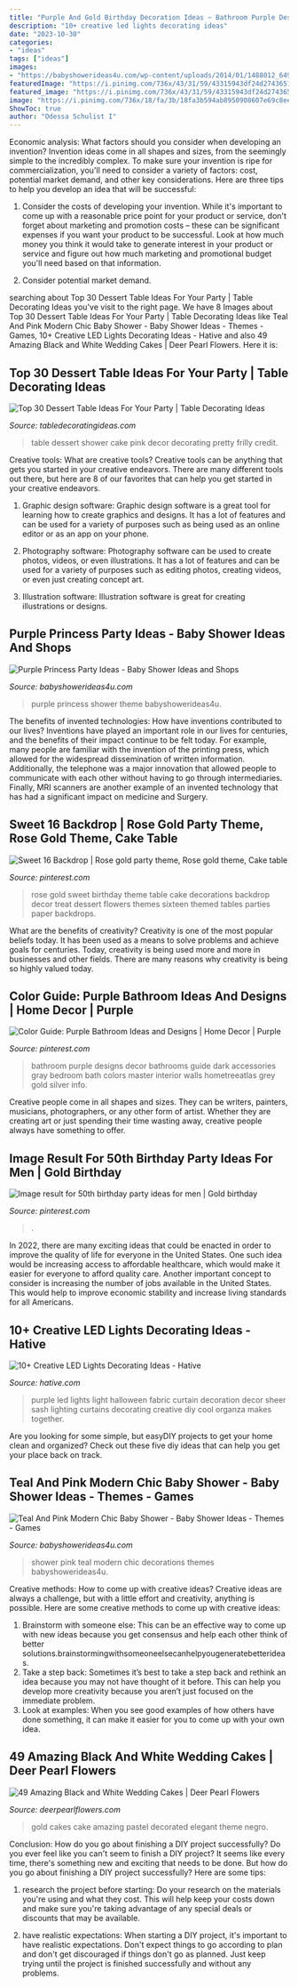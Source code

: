 ```yaml
---
title: "Purple And Gold Birthday Decoration Ideas ~ Bathroom Purple Designs Decor Bathrooms Guide Dark Accessories Gray Bedroom Bath Colors Master Interior Walls Hometreeatlas Grey Gold Silver Info"
description: "10+ creative led lights decorating ideas"
date: "2023-10-30"
categories:
- "ideas"
tags: ["ideas"]
images:
- "https://babyshowerideas4u.com/wp-content/uploads/2014/01/1488012_649662588413034_1978950162_n.jpg"
featuredImage: "https://i.pinimg.com/736x/43/31/59/43315943df24d27436512438d18cbe42.jpg"
featured_image: "https://i.pinimg.com/736x/43/31/59/43315943df24d27436512438d18cbe42.jpg"
image: "https://i.pinimg.com/736x/18/fa/3b/18fa3b594ab8950908607e69c8ee2eb0.jpg"
ShowToc: true
author: "Odessa Schulist I"
---
```



Economic analysis: What factors should you consider when developing an invention?
Invention ideas come in all shapes and sizes, from the seemingly simple to the incredibly complex. To make sure your invention is ripe for commercialization, you'll need to consider a variety of factors: cost, potential market demand, and other key considerations. Here are three tips to help you develop an idea that will be successful: 
1. Consider the costs of developing your invention. While it's important to come up with a reasonable price point for your product or service, don't forget about marketing and promotion costs – these can be significant expenses if you want your product to be successful. Look at how much money you think it would take to generate interest in your product or service and figure out how much marketing and promotional budget you'll need based on that information.

2. Consider potential market demand.

	

		
searching about Top 30 Dessert Table Ideas For Your Party | Table Decorating Ideas you've visit to the right page. We have 8 Images about Top 30 Dessert Table Ideas For Your Party | Table Decorating Ideas like Teal And Pink Modern Chic Baby Shower - Baby Shower Ideas - Themes - Games, 10+ Creative LED Lights Decorating Ideas - Hative and also 49 Amazing Black and White Wedding Cakes | Deer Pearl Flowers. Here it is:
		
    
## Top 30 Dessert Table Ideas For Your Party | Table Decorating Ideas

<img loading=lazy src="https://s-media-cache-ak0.pinimg.com/originals/8a/4e/cd/8a4ecd6b3bf7f758ecf71fccd703cb1c.jpg" onerror="this.onerror=null;this.src='https://tse1.mm.bing.net/th?id=OIP.m15_VmXWeolcNcgATj7zSwHaJ4&amp;pid=15.1';" alt="Top 30 Dessert Table Ideas For Your Party | Table Decorating Ideas">

_Source: tabledecoratingideas.com_

>table dessert shower cake pink decor decorating pretty frilly credit. 

	

Creative tools: What are creative tools?
Creative tools can be anything that gets you started in your creative endeavors. There are many different tools out there, but here are 8 of our favorites that can help you get started in your creative endeavors. 
1. Graphic design software: Graphic design software is a great tool for learning how to create graphics and designs. It has a lot of features and can be used for a variety of purposes such as being used as an online editor or as an app on your phone.

2. Photography software: Photography software can be used to create photos, videos, or even illustrations. It has a lot of features and can be used for a variety of purposes such as editing photos, creating videos, or even just creating concept art.

3. Illustration software: Illustration software is great for creating illustrations or designs.

    
## Purple Princess Party Ideas - Baby Shower Ideas And Shops

<img loading=lazy src="https://babyshowerideas4u.com/wp-content/uploads/2014/01/1488012_649662588413034_1978950162_n.jpg" onerror="this.onerror=null;this.src='https://tse4.mm.bing.net/th?id=OIP.eE-5mRDWDX-ZqIgWhWF1CAHaLH&amp;pid=15.1';" alt="Purple Princess Party Ideas - Baby Shower Ideas and Shops">

_Source: babyshowerideas4u.com_

>purple princess shower theme babyshowerideas4u. 

	

The benefits of invented technologies: How have inventions contributed to our lives?
Inventions have played an important role in our lives for centuries, and the benefits of their impact continue to be felt today. For example, many people are familiar with the invention of the printing press, which allowed for the widespread dissemination of written information. Additionally, the telephone was a major innovation that allowed people to communicate with each other without having to go through intermediaries. Finally, MRI scanners are another example of an invented technology that has had a significant impact on medicine and Surgery.

    
## Sweet 16 Backdrop | Rose Gold Party Theme, Rose Gold Theme, Cake Table

<img loading=lazy src="https://i.pinimg.com/736x/43/31/59/43315943df24d27436512438d18cbe42.jpg" onerror="this.onerror=null;this.src='https://tse1.mm.bing.net/th?id=OIP.lKfQNHMD2b35s8Xb9jF1zwHaLG&amp;pid=15.1';" alt="Sweet 16 Backdrop | Rose gold party theme, Rose gold theme, Cake table">

_Source: pinterest.com_

>rose gold sweet birthday theme table cake decorations backdrop decor treat dessert flowers themes sixteen themed tables parties paper backdrops. 

	

What are the benefits of creativity?
Creativity is one of the most popular beliefs today. It has been used as a means to solve problems and achieve goals for centuries. Today, creativity is being used more and more in businesses and other fields. There are many reasons why creativity is being so highly valued today.

    
## Color Guide: Purple Bathroom Ideas And Designs | Home Decor | Purple

<img loading=lazy src="https://i.pinimg.com/736x/8d/fa/a5/8dfaa5d9b8efaaa376adf19ccbf3cc48--dream-bathrooms-bathrooms-decor.jpg?b=t" onerror="this.onerror=null;this.src='https://tse4.mm.bing.net/th?id=OIP.Wl3KSOG1_FoU_FyMu51JeAHaPQ&amp;pid=15.1';" alt="Color Guide: Purple Bathroom Ideas and Designs | Home Decor | Purple">

_Source: pinterest.com_

>bathroom purple designs decor bathrooms guide dark accessories gray bedroom bath colors master interior walls hometreeatlas grey gold silver info. 

	

Creative people come in all shapes and sizes. They can be writers, painters, musicians, photographers, or any other form of artist. Whether they are creating art or just spending their time wasting away, creative people always have something to offer.

    
## Image Result For 50th Birthday Party Ideas For Men | Gold Birthday

<img loading=lazy src="https://i.pinimg.com/736x/18/fa/3b/18fa3b594ab8950908607e69c8ee2eb0.jpg" onerror="this.onerror=null;this.src='https://tse3.mm.bing.net/th?id=OIP.xAXkI8vKA65Zhi2DLJBBogHaKJ&amp;pid=15.1';" alt="Image result for 50th birthday party ideas for men | Gold birthday">

_Source: pinterest.com_

>. 

	

In 2022, there are many exciting ideas that could be enacted in order to improve the quality of life for everyone in the United States. One such idea would be increasing access to affordable healthcare, which would make it easier for everyone to afford quality care. Another important concept to consider is increasing the number of jobs available in the United States. This would help to improve economic stability and increase living standards for all Americans.

    
## 10+ Creative LED Lights Decorating Ideas - Hative

<img loading=lazy src="https://hative.com/wp-content/uploads/2014/08/led-light-decorating/5-led-light-curtain.jpg" onerror="this.onerror=null;this.src='https://tse1.mm.bing.net/th?id=OIP.9er6BojsWgrIzx1PssNEmAHaLH&amp;pid=15.1';" alt="10+ Creative LED Lights Decorating Ideas - Hative">

_Source: hative.com_

>purple led lights light halloween fabric curtain decoration decor sheer sash lighting curtains decorating creative diy cool organza makes together. 

	

Are you looking for some simple, but easyDIY projects to get your home clean and organized? Check out these five diy ideas that can help you get your place back on track.

    
## Teal And Pink Modern Chic Baby Shower - Baby Shower Ideas - Themes - Games

<img loading=lazy src="http://www.babyshowerideas4u.com/wp-content/uploads/2016/05/Teal-And-Pink-Modern-Chic-Baby-Shower-Decorations-600x800.jpg" onerror="this.onerror=null;this.src='https://tse4.mm.bing.net/th?id=OIP.z2FAPgmg_7A8ZMUJC6SJtAHaJ4&amp;pid=15.1';" alt="Teal And Pink Modern Chic Baby Shower - Baby Shower Ideas - Themes - Games">

_Source: babyshowerideas4u.com_

>shower pink teal modern chic decorations themes babyshowerideas4u. 

	

Creative methods: How to come up with creative ideas?
Creative ideas are always a challenge, but with a little effort and creativity, anything is possible. Here are some creative methods to come up with creative ideas:
1. Brainstorm with someone else: This can be an effective way to come up with new ideas because you get consensus and help each other think of better solutions.brainstormingwithsomeoneelsecanhelpyougeneratebetterideas.
2. Take a step back: Sometimes it’s best to take a step back and rethink an idea because you may not have thought of it before. This can help you develop more creativity because you aren’t just focused on the immediate problem.
3. Look at examples: When you see good examples of how others have done something, it can make it easier for you to come up with your own idea.

    
## 49 Amazing Black And White Wedding Cakes | Deer Pearl Flowers

<img loading=lazy src="http://www.deerpearlflowers.com/wp-content/uploads/2015/05/white-gold-and-black-omre-wedding-cake.jpg" onerror="this.onerror=null;this.src='https://tse3.mm.bing.net/th?id=OIP.TW2r4CU7giAC331U5E235AHaK8&amp;pid=15.1';" alt="49 Amazing Black and White Wedding Cakes | Deer Pearl Flowers">

_Source: deerpearlflowers.com_

>gold cakes cake amazing pastel decorated elegant theme negro. 

	

Conclusion: How do you go about finishing a DIY project successfully?
Do you ever feel like you can't seem to finish a DIY project? It seems like every time, there's something new and exciting that needs to be done. But how do you go about finishing a DIY project successfully? Here are some tips: 
1. research the project before starting: Do your research on the materials you're using and what they cost. This will help keep your costs down and make sure you're taking advantage of any special deals or discounts that may be available. 

2. have realistic expectations: When starting a DIY project, it's important to have realistic expectations. Don't expect things to go according to plan and don't get discouraged if things don't go as planned. Just keep trying until the project is finished successfully and without any problems. 



